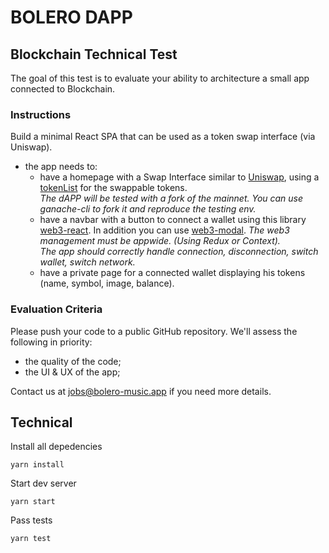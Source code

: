 # BOLERO DAPP

## Blockchain Technical Test

The goal of this test is to evaluate your ability to architecture a small app connected to Blockchain.

### Instructions

Build a minimal React SPA that can be used as a token swap interface (via Uniswap).

- the app needs to:
  - have a homepage with a Swap Interface similar to [Uniswap](https://app.uniswap.org/#/swap), using a [tokenList](https://tokenlists.org/) for the swappable     tokens.<br>
    *The dAPP will be tested with a fork of the mainnet. You can use ganache-cli to fork it and reproduce the testing env.*
  - have a navbar with a button to connect a wallet using this library [web3-react](https://github.com/NoahZinsmeister/web3-react).
    In addition you can use [web3-modal](https://github.com/web3modal/web3modal).
      *The web3 management must be appwide. (Using Redux or Context).<br>*
      *The app should correctly handle connection, disconnection, switch wallet, switch network.*
  - have a private page for a connected wallet displaying his tokens (name, symbol, image, balance).

### Evaluation Criteria

Please push your code to a public GitHub repository. We'll assess the following in priority:

- the quality of the code;
- the UI & UX of the app;

Contact us at jobs@bolero-music.app if you need more details.



## Technical

Install all depedencies

```yarn install```

Start dev server

```yarn start```

Pass tests

```yarn test```